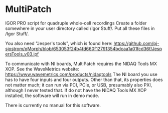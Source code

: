 # MultiPatch
IGOR PRO script for quadruple whole-cell recordings
Create a folder somewhere in your user directory called /Igor Stuff/.
Put all these files in /Igor Stuff/.

You also need "Jesper's tools", which is found here:
https://github.com/pj-sjostrom/qMorph/blob/653053f24b4fd660f12791354bdcaa1a01fcd36f/JespersTools_v03.ipf

To communicate with NI boards, MultiPatch requires the NIDAQ Tools MX XOP. See the WaveMetrics website:
https://www.wavemetrics.com/products/nidaqtools
The NI board you use has to have four inputs and four outputs. Other than that, its properties does not matter much; it can run via PCI, PCIe, or USB, presumably also PXI, although I never tested that.
If do not have the NIDAQ Tools MX XOP installed, the software will run in demo mode.

There is currently no manual for this software.
